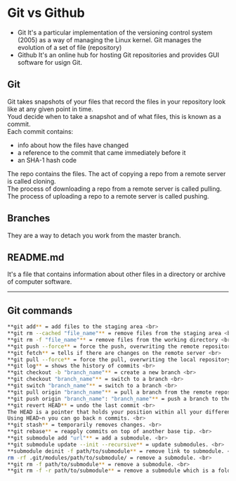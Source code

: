 # Git vs Github
- Git
It's a particular implementation of the versioning control system (2005) as a way of managing the Linux kernel. Git manages the evolution of a set of file (repository)
- Github
It's an online hub for hosting Git repositories and provides GUI software for usign Git.

## Git
Git takes snapshots of your files that record the files in your repository look like at any given point in time. <br>
Youd decide when to take a snapshot and of what files, this is known as a commit. <br>
Each commit contains:
- info about how the files have changed
- a reference to the commit that came immediately before it
- an SHA-1 hash code

The repo contains the files. The act of copying a repo from a remote server is called cloning. <br>
The process of downloading a repo from a remote server is called pulling. <br>
The process of uploading a repo to a remote server is called pushing. <br>

## Branches
They are a way to detach you work from the master branch. <br>

## README.md
It's a file that contains information about other files in a directory or archive of computer software. <br>

---

## Git commands
```bash
**git add** = add files to the staging area <br>
**git rm --cached "file_name"**	= remove files from the staging area <br>
**git rm -f "file_name"** = remove files from the working directory <br>
**git push --force** = force the push, overwriting the remote repository <br>
**git fetch** = tells if there are changes on the remote server <br>
**git pull --force** = force the pull, overwriting the local repository <br>
**git log** = shows the history of commits <br>
**git checkout -b "branch_name"** = create a new branch <br>
**git checkout "branch_name"** = switch to a branch <br>
**git switch "branch_name"** = switch to a branch <br>
**git pull origin "branch_name"** = pull a branch from the remote repository <br>
**git push origin "branch_name": "branch_name"** = push a branch to the remote repository <br>
**git revert HEAD** = undo the last commit <br>
The HEAD is a pointer that holds your position within all your different commits. <br> 
Using HEAD~n you can go back n commits. <br>
**git stash** = temporarily removes changes. <br>
**git rebase** = reapply commits on top of another base tip. <br>
**git submodule add "url"** = add a submodule. <br>
**git submodule update --init --recursive** = update submodules. <br>
**submodule deinit -f path/to/submodule** = remove link to submodule. <br>
rm -rf .git/modules/path/to/submodule/ = remove a submodule. <br>
**git rm -f path/to/submodule** = remove a submodule. <br>
**git rm -f -r path/to/submodule** = remove a submodule which is a folder. <br>

```